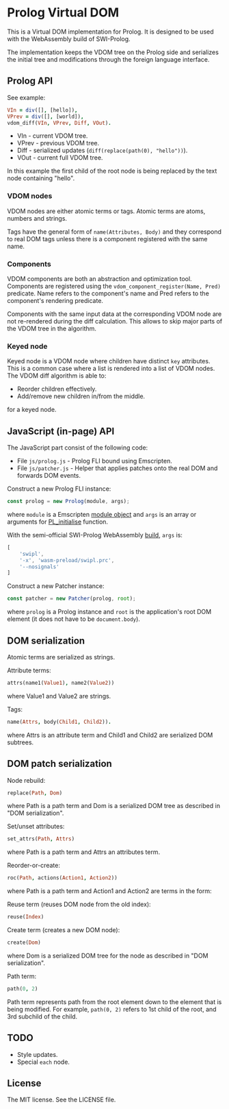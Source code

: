 # Prolog Virtual DOM

This is a Virtual DOM implementation for Prolog. It is
designed to be used with the WebAssembly build of SWI-Prolog.

The implementation keeps the VDOM tree on the Prolog side
and serializes the initial tree and modifications through
the foreign language interface.

## Prolog API

See example:

```prolog
VIn = div([], [hello]),
VPrev = div([], [world]),
vdom_diff(VIn, VPrev, Diff, VOut).
```

 * VIn - current VDOM tree.
 * VPrev - previous VDOM tree.
 * Diff - serialized updates (`diff(replace(path(0), "hello"))`).
 * VOut - current full VDOM tree.

In this example the first child of the root node is being
replaced by the text node containing "hello".

### VDOM nodes

VDOM nodes are either atomic terms or tags. Atomic terms are atoms,
numbers and strings.

Tags have the general form of `name(Attributes, Body)` and they
correspond to real DOM tags unless there is a component registered
with the same name.

### Components

VDOM components are both an abstraction and optimization tool.
Components are registered using the `vdom_component_register(Name, Pred)`
predicate. Name refers to the component's name and Pred refers
to the component's rendering predicate.

Components with the same input data at the corresponding VDOM node are
not re-rendered during the diff calculation. This allows to skip
major parts of the VDOM tree in the algorithm.

### Keyed node

Keyed node is a VDOM node where children have distinct `key`
attributes. This is a common case where a list is rendered into
a list of VDOM nodes. The VDOM diff algorithm is able to:

 * Reorder children effectively.
 * Add/remove new children in/from the middle.

for a keyed node.

## JavaScript (in-page) API

The JavaScript part consist of the following code:

 * File `js/prolog.js` - Prolog FLI bound using Emscripten.
 * File `js/patcher.js` - Helper that applies patches onto the real DOM and forwards DOM events.

Construct a new Prolog FLI instance:

```js
const prolog = new Prolog(module, args);
```

where `module` is a Emscripten [module object][Module] and
`args` is an array or arguments for [PL_initialise][pl-init] function.

With the semi-official SWI-Prolog WebAssembly [build][swi-wasm], `args` is:

```js
[
    'swipl',
    '-x', 'wasm-preload/swipl.prc',
    '--nosignals'
]
```

[Module]:https://kripken.github.io/emscripten-site/docs/api_reference/module.html
[pl-init]:http://www.swi-prolog.org/pldoc/doc_for?object=c(%27PL_initialise%27)
[swi-wasm]:https://github.com/SWI-Prolog/swipl-wasm

Construct a new Patcher instance:

```js
const patcher = new Patcher(prolog, root);
```

where `prolog` is a Prolog instance and `root` is the
application's root DOM element (it does not have to be `document.body`).

## DOM serialization

Atomic terms are serialized as strings.

Attribute terms:

```prolog
attrs(name1(Value1), name2(Value2))
```

where Value1 and Value2 are strings.

Tags:

```prolog
name(Attrs, body(Child1, Child2)).
```

where Attrs is an attribute term and Child1 and
Child2 are serialized DOM subtrees.

## DOM patch serialization

Node rebuild:

```prolog
replace(Path, Dom)
```

where Path is a path term and Dom is a serialized DOM
tree as described in "DOM serialization".

Set/unset attributes:

```prolog
set_attrs(Path, Attrs)
```

where Path is a path term and Attrs an attributes term.

Reorder-or-create:

```prolog
roc(Path, actions(Action1, Action2))
```

where Path is a path term and Action1 and Action2 are
terms in the form:

Reuse term (reuses DOM node from the old index):

```prolog
reuse(Index)
```

Create term (creates a new DOM node):

```prolog
create(Dom)
```

where Dom is a serialized DOM tree for the node as
described in "DOM serialization".

Path term:

```prolog
path(0, 2)
```

Path term represents path from the root element down to
the element that is being modified. For example, `path(0, 2)`
refers to 1st child of the root, and 3rd subchild of the child.

## TODO

 * Style updates.
 * Special `each` node.

## License

The MIT license. See the LICENSE file.
